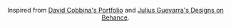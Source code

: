 <p align="center">
    Inspired from <a href="https://github.com/david-legend/david-legend.github.io" target="_blank">David Cobbina's Portfolio</a> and <a href="https://www.behance.net/gallery/63574251/Personal-Portfolio-Website-Design" target="_blank">Julius Guevarra's Designs on Behance</a>.
</p>